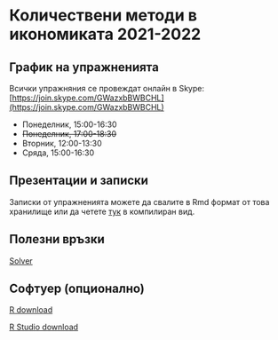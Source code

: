 # Количествени методи в икономиката 2021-2022

## График на упражненията 

Всички упражняния се провеждат онлайн в Skype: [https://join.skype.com/GWazxbBWBCHL](https://join.skype.com/GWazxbBWBCHL)

- Понеделник, 15:00-16:30
- ~~Понеделник, 17:00-18:30~~
- Вторник, 12:00-13:30
- Сряда, 15:00-16:30

## Презентации и записки

Записки от упражненията можете да свалите в Rmd формат от това хранилище или да
четете [тук](https://boyko.github.io/linprog/) в компилиран вид.

## Полезни връзки

[Solver](https://cbom.atozmath.com/CBOM/Simplex.aspx?q=sm)

## Софтуер (опционално)

[R download](https://cran.r-project.org/)

[R Studio download](https://rstudio.com/products/rstudio/download/)
